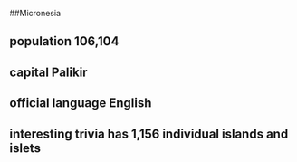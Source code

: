 ##Micronesia
## population 106,104


## capital Palikir

 
## official language English


## interesting trivia has 1,156 individual islands and islets



